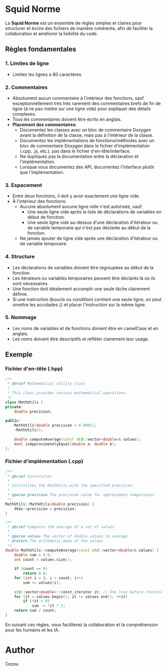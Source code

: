 # Squid Norme

La **Squid Norme** est un ensemble de règles simples et claires pour structurer 
et écrire des fichiers de manière cohérente, afin de faciliter la collaboration
et améliorer la lisibilité du code.

## Règles fondamentales

### 1. Limites de ligne
- Limitez les lignes à 80 caractères.

### 2. Commentaires
- Absolument aucun commentaire à l'intérieur des fonctions, sauf exceptionnellement très très rarement des 
  commentaires brefs de fin de ligne (à ne pas mettre sur une ligne vide) pour expliquer des détails complexes.
- Tous les commentaires doivent être écrits en anglais.
- **Placement des commentaires**:
  - Documentez les classes avec un bloc de commentaire Doxygen avant la 
    définition de la classe, mais pas à l'intérieur de la classe.
  - Documentez les implémentations de fonctions/méthodes avec un bloc de 
    commentaire Doxygen dans le fichier d'implémentation (.cpp, .js, etc.), 
    pas dans le fichier d'en-tête/interface.
  - Ne dupliquez pas la documentation entre la déclaration et l'implémentation.
  - Lorsque vous documentez des API, documentez l'interface plutôt que 
    l'implémentation.

### 3. Espacement
- Entre deux fonctions, il doit y avoir exactement une ligne vide.
- À l'intérieur des fonctions:
  - Aucune absolument aucune ligne vide n'est autorisée, sauf:
    - Une seule ligne vide après la liste de déclarations de variables en début de fonction.
    - Une seule ligne vide au-dessus d'une déclaration d'itérateur ou de variable temporaire 
      qui n'est pas déclarée au début de la fonction.
  - Ne jamais ajouter de ligne vide après une déclaration d'itérateur ou de variable temporaire.

### 4. Structure
- Les déclarations de variables doivent être regroupées au début de la fonction.
- Les itérateurs ou variables temporaires peuvent être déclarés là où ils sont nécessaires.
- Une fonction doit idéalement accomplir une seule tâche clairement définie.
- Si une instruction (boucle ou condition) contient une seule ligne, on peut omettre 
  les accolades {} et placer l'instruction sur la même ligne.

### 5. Nommage
- Les noms de variables et de fonctions doivent être en camelCase et en anglais.
- Les noms doivent être descriptifs et refléter clairement leur usage.

## Exemple

### Fichier d'en-tête (.hpp)

```cpp
/**
 * @brief Mathematical utility class
 * 
 * This class provides various mathematical operations.
 */
class MathUtils {
private:
    double precision;
    
public:
    MathUtils(double precision = 0.0001);
    ~MathUtils();
    
    double computeAverage(const std::vector<double>& values);
    bool isApproximatelyEqual(double a, double b);
};
```

### Fichier d'implémentation (.cpp)

```cpp
/**
 * @brief Constructor
 * 
 * Initializes the MathUtils with the specified precision.
 * 
 * @param precision The precision value for approximate comparisons
 */
MathUtils::MathUtils(double precision) {
    this->precision = precision;
}

/**
 * @brief Computes the average of a set of values
 * 
 * @param values The vector of double values to average
 * @return The arithmetic mean of the values
 */
double MathUtils::computeAverage(const std::vector<double>& values) {
    double sum = 0.0;
    int count = values.size();
    
    if (count == 0)
        return 0.0;
    for (int i = 0; i < count; i++)
        sum += values[i];
    
    std::vector<double>::const_iterator it; // One line before iterator declaration
    for (it = values.begin(); it != values.end(); ++it)
        if (*it < 0)
            sum -= *it * 2;
    return sum / count;
}
```

En suivant ces règles, vous faciliterez la collaboration et la compréhension 
pour les humains et les IA.

# Author

Cezou